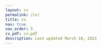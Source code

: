 ```yaml
---
layout: cv
permalink: /cv/
title: cv
nav: true
nav_order: 3
cv_pdf: cv.pdf
description: Last updated March 10, 2023
---
```

